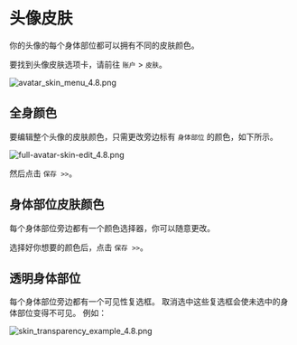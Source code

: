 # 头像皮肤

你的头像的每个身体部位都可以拥有不同的皮肤颜色。

要找到头像皮肤选项卡，请前往 `账户` > `皮肤`。

![avatar_skin_menu_4.8.png](/avatar_skin_menu_4.8.png)

## 全身颜色
要编辑整个头像的皮肤颜色，只需更改旁边标有 `身体部位` 的颜色，如下所示。

![full-avatar-skin-edit_4.8.png](/full-avatar-skin-edit_4.8.png)

然后点击 `保存 >>`。

## 身体部位皮肤颜色

每个身体部位旁边都有一个颜色选择器，你可以随意更改。

选择好你想要的颜色后，点击 `保存 >>`。

## 透明身体部位
每个身体部位旁边都有一个可见性复选框。
取消选中这些复选框会使未选中的身体部位变得不可见。
例如：

![skin_transparency_example_4.8.png](/skin_transparency_example_4.8.png)